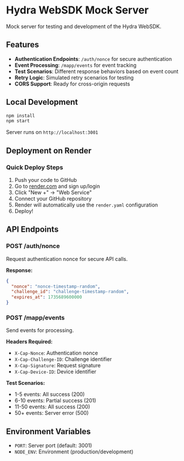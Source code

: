 # Hydra WebSDK Mock Server

Mock server for testing and development of the Hydra WebSDK.

## Features

- **Authentication Endpoints**: `/auth/nonce` for secure authentication
- **Event Processing**: `/mapp/events` for event tracking
- **Test Scenarios**: Different response behaviors based on event count
- **Retry Logic**: Simulated retry scenarios for testing
- **CORS Support**: Ready for cross-origin requests

## Local Development

```bash
npm install
npm start
```

Server runs on `http://localhost:3001`

## Deployment on Render

### Quick Deploy Steps
1. Push your code to GitHub
2. Go to [render.com](https://render.com) and sign up/login
3. Click "New +" → "Web Service"
4. Connect your GitHub repository
5. Render will automatically use the `render.yaml` configuration
6. Deploy!

## API Endpoints

### POST /auth/nonce
Request authentication nonce for secure API calls.

**Response:**
```json
{
  "nonce": "nonce-timestamp-random",
  "challenge_id": "challenge-timestamp-random", 
  "expires_at": 1735689600000
}
```

### POST /mapp/events
Send events for processing.

**Headers Required:**
- `X-Cap-Nonce`: Authentication nonce
- `X-Cap-Challenge-ID`: Challenge identifier
- `X-Cap-Signature`: Request signature
- `X-Cap-Device-ID`: Device identifier

**Test Scenarios:**
- 1-5 events: All success (200)
- 6-10 events: Partial success (201)
- 11-50 events: All success (200)
- 50+ events: Server error (500)

## Environment Variables

- `PORT`: Server port (default: 3001)
- `NODE_ENV`: Environment (production/development)
